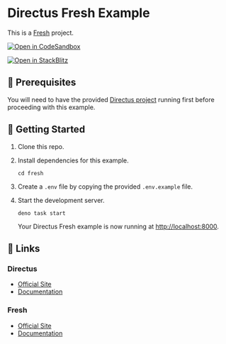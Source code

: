 # Directus Fresh Example

This is a [Fresh](https://www.fresh.deno.dev) project.

[![Open in CodeSandbox](https://codesandbox.io/static/img/play-codesandbox.svg)](https://codesandbox.io/s/github/directus/examples/tree/main/fresh)

[![Open in StackBlitz](https://developer.stackblitz.com/img/open_in_stackblitz.svg)](https://stackblitz.com/github/directus/examples/tree/main/fresh)
## 📌 Prerequisites

You will need to have the provided [Directus project](../directus) running first before proceeding with this example.

## 🚀 Getting Started

1. Clone this repo.

2. Install dependencies for this example.

   ```shell
   cd fresh
   ```

3. Create a `.env` file by copying the provided `.env.example` file.

4. Start the development server.

   ```shell
   deno task start
   ```

   Your Directus Fresh example is now running at <http://localhost:8000>.

## 🔗 Links

### Directus

- [Official Site](https://directus.io)
- [Documentation](https://docs.directus.io)

### Fresh

- [Official Site](https://fresh.deno.dev/)
- [Documentation](https://fresh.deno.dev/docs/introduction)
